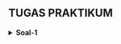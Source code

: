## TUGAS PRAKTIKUM

<details>
  <summary>
    <b>Soal-1</b>
  </summary>
  <p align="center">
    Time Limit = 1s
  </p>
  
  <p align="center">
    Memory Limit = 32MB
  </p>
  
1. Lengkapilah kode program berikut untuk menentukan penjumlahan antar bilangan dari setiap kemungkinan
   bilangan yang terdapat didalam array of integer arr[]. Panjang array adalah sebanyak integer n.
  
  ```c++
  #include<iostream>
  using namespace std;
  void penjumlahanSubset(int arr[], ..(a).., int r, ..(b)..){
    if (l > r) {
      cout << sum << " ";
      return;
    }
      penjumlahanSubset(arr, l+1, ..(c).., ..(d)..);
      penjumlahanSubset(arr, ..(e).., r, sum);
  }
  int main(){
    int n;
    cin >> n;
    int arr[n];
    for(int i=0;i<n;i++){
      cin >> arr[i];
    }
    penjumlahanSubset(arr, 0, n-1, 0);
    return 0;
  }
  ```
  #### Sampel output
|           Input        |          Ouput         |
| :--------------------: | :--------------------: |
| 3 <br> 5 4 3           |  12 9 8 5 7 4 3 0 <br> |
| 4 <br> 1 23 54 1000    | 1078 78 1024 24 1055 55 1001 1 1077 77 1023 23 1054 54 1000 0 <br> |
| 2 <br> 1 3             |  4 1 3 0<br>           |
| 3 <br> 5 4 3           |  12 9 8 5 7 4 3 0 <br> |

  ##### **Nb. 0 walaupun tidak tertulis tetap merupakan bagian dari bilangan.**
  
</details>





